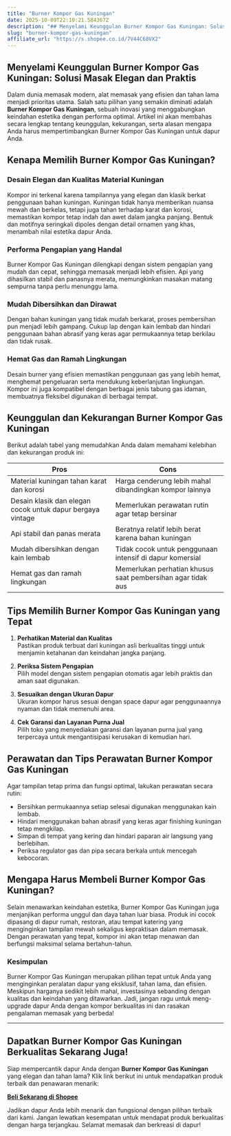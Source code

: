 ```yaml
---
title: "Burner Kompor Gas Kuningan"
date: 2025-10-09T22:10:21.584367Z
description: "## Menyelami Keunggulan Burner Kompor Gas Kuningan: Solusi Masak Elegan dan Praktis..."
slug: "burner-kompor-gas-kuningan"
affiliate_url: "https://s.shopee.co.id/7V44C68VX2"
---
```

## Menyelami Keunggulan Burner Kompor Gas Kuningan: Solusi Masak Elegan dan Praktis

Dalam dunia memasak modern, alat memasak yang efisien dan tahan lama menjadi prioritas utama. Salah satu pilihan yang semakin diminati adalah **Burner Kompor Gas Kuningan**, sebuah inovasi yang menggabungkan keindahan estetika dengan performa optimal. Artikel ini akan membahas secara lengkap tentang keunggulan, kekurangan, serta alasan mengapa Anda harus mempertimbangkan Burner Kompor Gas Kuningan untuk dapur Anda.

## Kenapa Memilih Burner Kompor Gas Kuningan?

### Desain Elegan dan Kualitas Material Kuningan

Kompor ini terkenal karena tampilannya yang elegan dan klasik berkat penggunaan bahan kuningan. Kuningan tidak hanya memberikan nuansa mewah dan berkelas, tetapi juga tahan terhadap karat dan korosi, memastikan kompor tetap indah dan awet dalam jangka panjang. Bentuk dan motifnya seringkali dipoles dengan detail ornamen yang khas, menambah nilai estetika dapur Anda.

### Performa Pengapian yang Handal

Burner Kompor Gas Kuningan dilengkapi dengan sistem pengapian yang mudah dan cepat, sehingga memasak menjadi lebih efisien. Api yang dihasilkan stabil dan panasnya merata, memungkinkan masakan matang sempurna tanpa perlu menunggu lama.

### Mudah Dibersihkan dan Dirawat

Dengan bahan kuningan yang tidak mudah berkarat, proses pembersihan pun menjadi lebih gampang. Cukup lap dengan kain lembab dan hindari penggunaan bahan abrasif yang keras agar permukaannya tetap berkilau dan tidak rusak.

### Hemat Gas dan Ramah Lingkungan

Desain burner yang efisien memastikan penggunaan gas yang lebih hemat, menghemat pengeluaran serta mendukung keberlanjutan lingkungan. Kompor ini juga kompatibel dengan berbagai jenis tabung gas idaman, membuatnya fleksibel digunakan di berbagai tempat.

## Keunggulan dan Kekurangan Burner Kompor Gas Kuningan

Berikut adalah tabel yang memudahkan Anda dalam memahami kelebihan dan kekurangan produk ini:

| **Pros** | **Cons** |
| --- | --- |
| Material kuningan tahan karat dan korosi | Harga cenderung lebih mahal dibandingkan kompor lainnya |
| Desain klasik dan elegan cocok untuk dapur bergaya vintage | Memerlukan perawatan rutin agar tetap bersinar |
| Api stabil dan panas merata | Beratnya relatif lebih berat karena bahan kuningan |
| Mudah dibersihkan dengan kain lembab | Tidak cocok untuk penggunaan intensif di dapur komersial |
| Hemat gas dan ramah lingkungan | Memerlukan perhatian khusus saat pembersihan agar tidak aus |

## Tips Memilih Burner Kompor Gas Kuningan yang Tepat

1. **Perhatikan Material dan Kualitas**  
Pastikan produk terbuat dari kuningan asli berkualitas tinggi untuk menjamin ketahanan dan keindahan jangka panjang.

2. **Periksa Sistem Pengapian**  
Pilih model dengan sistem pengapian otomatis agar lebih praktis dan aman saat digunakan.

3. **Sesuaikan dengan Ukuran Dapur**  
Ukuran kompor harus sesuai dengan space dapur agar penggunaannya nyaman dan tidak memenuhi area.

4. **Cek Garansi dan Layanan Purna Jual**  
Pilih toko yang menyediakan garansi dan layanan purna jual yang terpercaya untuk mengantisipasi kerusakan di kemudian hari.

## Perawatan dan Tips Perawatan Burner Kompor Gas Kuningan

Agar tampilan tetap prima dan fungsi optimal, lakukan perawatan secara rutin:
- Bersihkan permukaannya setiap selesai digunakan menggunakan kain lembab.
- Hindari menggunakan bahan abrasif yang keras agar finishing kuningan tetap mengkilap.
- Simpan di tempat yang kering dan hindari paparan air langsung yang berlebihan.
- Periksa regulator gas dan pipa secara berkala untuk mencegah kebocoran.

## Mengapa Harus Membeli Burner Kompor Gas Kuningan?

Selain menawarkan keindahan estetika, Burner Kompor Gas Kuningan juga menjanjikan performa unggul dan daya tahan luar biasa. Produk ini cocok dipasang di dapur rumah, restoran, atau tempat katering yang menginginkan tampilan mewah sekaligus kepraktisan dalam memasak. Dengan perawatan yang tepat, kompor ini akan tetap menawan dan berfungsi maksimal selama bertahun-tahun.

### Kesimpulan

Burner Kompor Gas Kuningan merupakan pilihan tepat untuk Anda yang menginginkan peralatan dapur yang eksklusif, tahan lama, dan efisien. Meskipun harganya sedikit lebih mahal, investasinya sebanding dengan kualitas dan keindahan yang ditawarkan. Jadi, jangan ragu untuk meng-upgrade dapur Anda dengan kompor berkualitas ini dan rasakan pengalaman memasak yang berbeda!

---

## Dapatkan Burner Kompor Gas Kuningan Berkualitas Sekarang Juga!

Siap mempercantik dapur Anda dengan **Burner Kompor Gas Kuningan** yang elegan dan tahan lama? Klik link berikut ini untuk mendapatkan produk terbaik dan penawaran menarik:  

[**Beli Sekarang di Shopee**](https://s.shopee.co.id/7V44C68VX2)

Jadikan dapur Anda lebih menarik dan fungsional dengan pilihan terbaik dari kami. Jangan lewatkan kesempatan untuk mendapat produk berkualitas dengan harga terjangkau. Selamat memasak dan berkreasi di dapur!